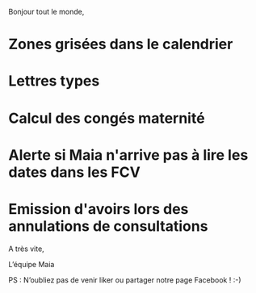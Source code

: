 Bonjour tout le monde,

# Zones grisées dans le calendrier

# Lettres types

# Calcul des congés maternité

# Alerte si Maia n'arrive pas à lire les dates dans les FCV

# Emission d'avoirs lors des annulations de consultations

A très vite,

L’équipe Maia

PS : N’oubliez pas de venir liker ou partager notre page Facebook ! :-)
